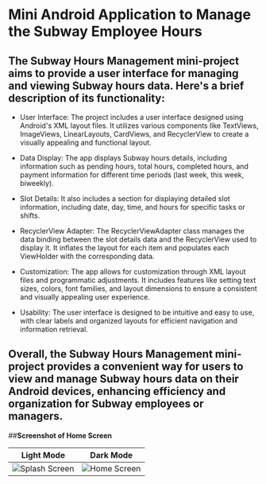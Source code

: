 # Mini Android Application to Manage the Subway Employee Hours

## The Subway Hours Management mini-project aims to provide a user interface for managing and viewing Subway hours data. Here's a brief description of its functionality:

- User Interface: The project includes a user interface designed using Android's XML layout files. It utilizes various components like TextViews, ImageViews, LinearLayouts, CardViews, and RecyclerView to create a visually appealing and functional layout.

- Data Display: The app displays Subway hours details, including information such as pending hours, total hours, completed hours, and payment information for different time periods (last week, this week, biweekly).

- Slot Details: It also includes a section for displaying detailed slot information, including date, day, time, and hours for specific tasks or shifts.

- RecyclerView Adapter: The RecyclerViewAdapter class manages the data binding between the slot details data and the RecyclerView used to display it. It inflates the layout for each item and populates each ViewHolder with the corresponding data.

- Customization: The app allows for customization through XML layout files and programmatic adjustments. It includes features like setting text sizes, colors, font families, and layout dimensions to ensure a consistent and visually appealing user experience.

- Usability: The user interface is designed to be intuitive and easy to use, with clear labels and organized layouts for efficient navigation and information retrieval.

## Overall, the Subway Hours Management mini-project provides a convenient way for users to view and manage Subway hours data on their Android devices, enhancing efficiency and organization for Subway employees or managers.

##<b>Screenshot of Home Screen</b>

| Light Mode  | Dark Mode |
| ------------- | ----------- |
| ![Splash Screen](https://github.com/Preetojha08/Subway-Hours-Manager-Mini-Project-/assets/47290783/a8f6aa5e-cfd2-442e-9716-05b4f4758b05) | ![Home Screen](https://github.com/Preetojha08/Subway-Hours-Manager-Mini-Project-/assets/47290783/bb35b032-db04-4694-90da-41e6d414519a) |
